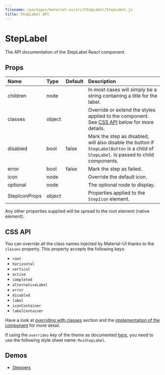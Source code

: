 ```yaml
---
filename: /packages/material-ui/src/StepLabel/StepLabel.js
title: StepLabel API
---
```


<!--- This documentation is automatically generated, do not try to edit it. -->

# StepLabel

<p class="description">The API documentation of the StepLabel React component.</p>



## Props

| Name | Type | Default | Description |
|:-----|:-----|:--------|:------------|
| <span class="prop-name">children</span> | <span class="prop-type">node |   | In most cases will simply be a string containing a title for the label. |
| <span class="prop-name">classes</span> | <span class="prop-type">object |   | Override or extend the styles applied to the component. See [CSS API](#css-api) below for more details. |
| <span class="prop-name">disabled</span> | <span class="prop-type">bool | <span class="prop-default">false</span> | Mark the step as disabled, will also disable the button if `StepLabelButton` is a child of `StepLabel`. Is passed to child components. |
| <span class="prop-name">error</span> | <span class="prop-type">bool | <span class="prop-default">false</span> | Mark the step as failed. |
| <span class="prop-name">icon</span> | <span class="prop-type">node |   | Override the default icon. |
| <span class="prop-name">optional</span> | <span class="prop-type">node |   | The optional node to display. |
| <span class="prop-name">StepIconProps</span> | <span class="prop-type">object |   | Properties applied to the `StepIcon` element. |

Any other properties supplied will be spread to the root element (native element).

## CSS API

You can override all the class names injected by Material-UI thanks to the `classes` property.
This property accepts the following keys:
- `root`
- `horizontal`
- `vertical`
- `active`
- `completed`
- `alternativeLabel`
- `error`
- `disabled`
- `label`
- `iconContainer`
- `labelContainer`

Have a look at [overriding with classes](/customization/overrides#overriding-with-classes) section
and the [implementation of the component](https://github.com/mui-org/material-ui/tree/master/packages/material-ui/src/StepLabel/StepLabel.js)
for more detail.

If using the `overrides` key of the theme as documented
[here](/customization/themes#customizing-all-instances-of-a-component-type),
you need to use the following style sheet name: `MuiStepLabel`.

## Demos

- [Steppers](/demos/steppers)

